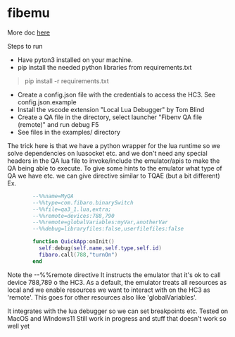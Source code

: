 # fibemu

More doc [here](https://forum.fibaro.com/topic/66394-visual-studio-code-vscode-for-quickapp-development/)

Steps to run

* Have pyton3 installed on your machine.
* pip install the needed python libraries from requirements.txt
 >pip install -r requirements.txt
* Create a config.json file with the credentials to access the HC3.
 See  config.json.example
* Install the vscode extension "Local Lua Debugger" by Tom Blind
* Create a QA file in the directory, select launcher "Fibenv QA file (remote)" and run debug F5
* See files in the examples/ directory

The trick here is that we have a python wrapper for the lua runtime so we solve dependencies on luasocket etc. and we don't need any special headers in the QA lua file to invoke/include the emulator/apis to make the QA being able to execute.
To give some hints to the emulator what type of QA we have etc. we can give directive similar to TQAE (but a bit different)
Ex.

```Lua
        --%%name=MyQA
        --%%type=com.fibaro.binarySwitch
        --%%file=qa3_1.lua,extra;
        --%%remote=devices:788,790
        --%%remote=globalVariables:myVar,anotherVar
        --%%debug=libraryfiles:false,userfilefiles:false

        function QuickApp:onInit()
          self:debug(self.name,self.type,self.id)
          fibaro.call(788,"turnOn")
        end
```

Note the --%%remote directive
It instructs the emulator that it's ok to call device 788,789 o the HC3. As a default, the emulator treats all resources as local and we enable resources we want to interact with on the HC3 as 'remote'. This goes for other resources also like 'globalVariables'.

It integrates with the lua debugger so we can set breakpoints etc. Tested on MacOS and WIndows11
Still work in progress and stuff that doesn't work so well yet
